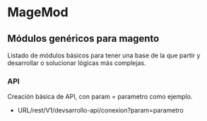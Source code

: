 # MageMod
## Módulos genéricos para magento
Listado de módulos básicos para tener una base de la que partir y desarrollar o solucionar lógicas más complejas.

### API
Creación básica de API, con param = parametro como ejemplo.
- URL/rest/V1/devsarrollo-api/conexion?param=parametro